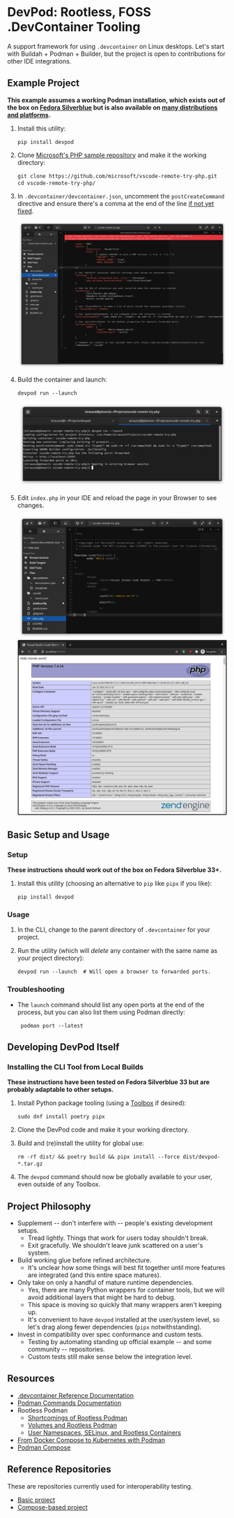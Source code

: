# DevPod: Rootless, FOSS .DevContainer Tooling

A support framework for using `.devcontainer` on Linux desktops. Let's start
with Buildah + Podman + Builder, but the project is open to contributions for
other IDE integrations.

## Example Project

**This example assumes a working Podman installation, which exists out of the box on [Fedora Silverblue](https://silverblue.fedoraproject.org/) but is also available on [many distributions and platforms](https://podman.io/getting-started/installation).**

1. Install this utility:

       pip install devpod

1. Clone [Microsoft's PHP sample repository](https://github.com/microsoft/vscode-remote-try-php) and make it the working directory:

       git clone https://github.com/microsoft/vscode-remote-try-php.git
       cd vscode-remote-try-php/

1. In `.devcontainer/devcontainer.json`, uncomment the `postCreateCommand` directive and ensure there's a comma at the end of the line [if not yet fixed](https://github.com/microsoft/vscode-remote-try-php/pull/9).

    ![Uncomment postCreateCommand](https://github.com/davidstrauss/devpod/blob/main/screenshots/devcontainer_json.png?raw=true)

1. Build the container and launch:

       devpod run --launch

    ![Building and launching the container](https://github.com/davidstrauss/devpod/blob/main/screenshots/devpod_run_launch.png?raw=true)

1. Edit `index.php` in your IDE and reload the page in your Browser to see changes.

    ![Showing index.php in the IDE](https://github.com/davidstrauss/devpod/blob/main/screenshots/index_php.png?raw=true)
    ![Showing index.php in the browser](https://github.com/davidstrauss/devpod/blob/main/screenshots/browser.png?raw=true)

## Basic Setup and Usage

### Setup

**These instructions should work out of the box on Fedora Silverblue 33+.** 

1. Install this utility (choosing an alternative to `pip` like `pipx` if you like):

       pip install devpod

### Usage

1. In the CLI, change to the parent directory of `.devcontainer` for your project.
1. Run the utility (which will *delete* any container with the same name as your project directory):

       devpod run --launch  # Will open a browser to forwarded ports.

### Troubleshooting

* The `launch` command should list any open ports at the end of the process,
   but you can also list them using Podman directly:
   
       podman port --latest

## Developing DevPod Itself

### Installing the CLI Tool from Local Builds

**These instructions have been tested on Fedora Silverblue 33 but are probably adaptable to other setups.**

1. Install Python package tooling (using a [Toolbox](https://docs.fedoraproject.org/en-US/fedora-silverblue/toolbox/) if desired):

       sudo dnf install poetry pipx

1. Clone the DevPod code and make it your working directory.
1. Build and (re)install the utility for global use:

       rm -rf dist/ && poetry build && pipx install --force dist/devpod-*.tar.gz

1. The `devpod` command should now be globally available to your user, even
   outside of any Toolbox.

## Project Philosophy

* Supplement -- don't interfere with -- people's existing development setups.
    * Tread lightly. Things that work for users today shouldn't break.
    * Exit gracefully. We shouldn't leave junk scattered on a user's system.
* Build working glue before refined architecture.
    * It's unclear how some things will best fit together until more features are integrated (and this entire space matures).
* Only take on only a handful of mature runtime dependencies.
    * Yes, there are many Python wrappers for container tools, but we will avoid additional layers that might be hard to debug.
    * This space is moving so quickly that many wrappers aren't keeping up.
    * It's convenient to have `devpod` installed at the user/system level, so let's drag along fewer dependencies (`pipx` notwithstanding).
* Invest in compatibility over spec conformance and custom tests.
    * Testing by automating standing up official example -- and some community -- repositories.
    * Custom tests still make sense below the integration level.

## Resources

* [.devcontainer Reference Documentation](https://code.visualstudio.com/docs/remote/devcontainerjson-reference)
* [Podman Commands Documentation](http://docs.podman.io/en/latest/Commands.html)
* Rootless Podman
    * [Shortcomings of Rootless Podman](https://github.com/containers/podman/blob/master/rootless.md)
    * [Volumes and Rootless Podman](https://blog.christophersmart.com/2021/01/31/volumes-and-rootless-podman/)
    * [User Namespaces, SELinux, and Rootless Containers](https://www.redhat.com/sysadmin/user-namespaces-selinux-rootless-containers)
* [From Docker Compose to Kubernetes with Podman](https://www.redhat.com/sysadmin/compose-kubernetes-podman)
* [Podman Compose](https://github.com/containers/podman-compose)

## Reference Repositories

These are repositories currently used for interoperability testing.

* [Basic project](https://github.com/microsoft/vscode-remote-try-php)
* [Compose-based project](https://github.com/valenvb/vscode-devcontainer-wordpress)
